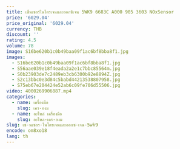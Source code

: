 ```yaml
---
title: เซ็นเซอร์ไนโตรเจนและออกซิเจน 5WK9 6683C A000 905 3603 NOxSensor
price: '6029.04'
price_original: '6029.04'
currency: THB
discount: ''
rating: 4.5
volume: 78
image: S16be620b1c0b49baa09f1ac6bf8bba8f1.jpg
images:
  - S16be620b1c0b49baa09f1ac6bf8bba8f1.jpg
  - S56aae039e18f4eada2a2e1c7bbc85564m.jpg
  - S0b23903de7c2489eb3cb6300b92e8894Z.jpg
  - S2c13bbc0e3d84c5babd44213538807958.jpg
  - S75eb67e204424e52ab6c09fe706d55506.jpg
video: 4000269906887.mp4
categories:
  - name: เครื่องมือ
    slug: เคร-องม
  - name: อะไหล่ เครื่องมือ
    slug: อะไหล-เคร-องม
slug: เซ-นเซอร-ไนโตรเจนและออกซ-เจน-5wk9
encode: om8xo18
lang: th
---
```

  